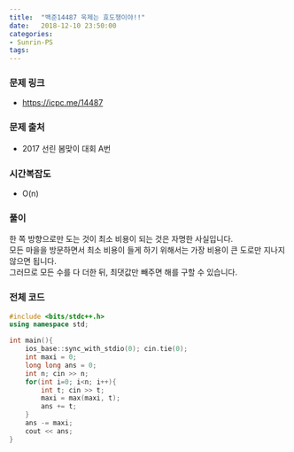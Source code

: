 ```yaml
---
title:  "백준14487 욱제는 효도쟁이야!!"
date:   2018-12-10 23:50:00
categories:
- Sunrin-PS
tags:
---
```


### 문제 링크
* https://icpc.me/14487

### 문제 출처
* 2017 선린 봄맞이 대회 A번

### 시간복잡도
* O(n)

### 풀이
한 쪽 방향으로만 도는 것이 최소 비용이 되는 것은 자명한 사실입니다.<br>
모든 마을을 방문하면서 최소 비용이 들게 하기 위해서는 가장 비용이 큰 도로만 지나지 않으면 됩니다.<br>
그러므로 모든 수를 다 더한 뒤, 최댓값만 빼주면 해를 구할 수 있습니다.

### 전체 코드
```cpp
#include <bits/stdc++.h>
using namespace std;

int main(){
    ios_base::sync_with_stdio(0); cin.tie(0);
    int maxi = 0;
    long long ans = 0;
    int n; cin >> n;
    for(int i=0; i<n; i++){
        int t; cin >> t;
        maxi = max(maxi, t);
        ans += t;
    }
    ans -= maxi;
    cout << ans;
}
```
